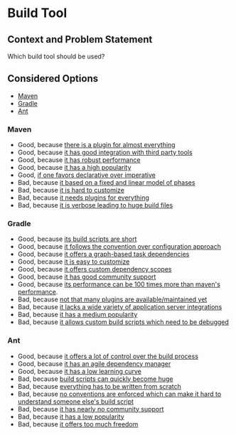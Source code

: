 # Build Tool

## Context and Problem Statement

Which build tool should be used?

## Considered Options

- [Maven](https://maven.apache.org/)
- [Gradle](https://gradle.org/)
- [Ant](https://ant.apache.org/)

### Maven

- Good, because [there is a plugin for almost everything](https://www.slant.co/versus/2107/11592/~apache-maven_vs_gradle)
- Good, because [it has good integration with third party tools](http://pages.zeroturnaround.com/rs/zeroturnaround/images/java-build-tools-part-2.pdf)
- Good, because [it has robust performance](http://pages.zeroturnaround.com/rs/zeroturnaround/images/java-build-tools-part-2.pdf)
- Good, because [it has a high popularity](http://pages.zeroturnaround.com/rs/zeroturnaround/images/java-build-tools-part-2.pdf)
- Good, [if one favors declarative over imperative](https://www.slant.co/versus/2107/11592/~apache-maven_vs_gradle)
- Bad, because [it based on a fixed and linear model of phases](https://dzone.com/articles/gradle-vs-maven)
- Bad, because [it is hard to customize](https://www.slant.co/versus/2107/11592/~apache-maven_vs_gradle)
- Bad, because [it needs plugins for everything](https://www.slant.co/versus/2107/11592/~apache-maven_vs_gradle)
- Bad, because [it is verbose leading to huge build files](https://technologyconversations.com/2014/06/18/build-tools/)

### Gradle

- Good, because [its build scripts are short](https://technologyconversations.com/2014/06/18/build-tools/)
- Good, because [it follows the convention over configuration approach](https://www.safaribooksonline.com/library/view/building-and-testing/9781449306816/ch04.html)
- Good, because [it offers a graph-based task dependencies](https://dzone.com/articles/gradle-vs-maven)
- Good, because [it is easy to customize](http://pages.zeroturnaround.com/rs/zeroturnaround/images/java-build-tools-part-2.pdf)
- Good, because [it offers custom dependency scopes](https://gradle.org/maven-vs-gradle/)
- Good, because [it has good community support](https://linuxhint.com/ant-vs-maven-vs-gradle/)
- Good, because [its performance can be 100 times more than maven's performance](https://gradle.org/gradle-vs-maven-performance/).
- Bad, because [not that many plugins are available/maintained yet](https://blog.philipphauer.de/moving-back-from-gradle-to-maven/)
- Bad, because [it lacks a wide variety of application server integrations](http://pages.zeroturnaround.com/rs/zeroturnaround/images/java-build-tools-part-2.pdf)
- Bad, because [it has a medium popularity](http://pages.zeroturnaround.com/rs/zeroturnaround/images/java-build-tools-part-2.pdf)
- Bad, because [it allows custom build scripts which need to be debugged](https://www.softwareyoga.com/10-reasons-why-we-chose-maven-over-gradle/)

### Ant

- Good, because [it offers a lot of control over the build process](https://technologyconversations.com/2014/06/18/build-tools/)
- Good, because [it has an agile dependency manager](https://blog.alejandrocelaya.com/2014/02/22/dependency-management-in-java-projects-with-ant-and-ivy/)
- Good, because [it has a low learning curve](https://technologyconversations.com/2014/06/18/build-tools/)
- Bad, because [build scripts can quickly become huge](https://technologyconversations.com/2014/06/18/build-tools/)
- Bad, because [everything has to be written from scratch](http://www.baeldung.com/ant-maven-gradle)
- Bad, because [no conventions are enforced which can make it hard to understand someone else's build script](http://www.baeldung.com/ant-maven-gradle)
- Bad, because [it has nearly no community support](http://pages.zeroturnaround.com/rs/zeroturnaround/images/java-build-tools-part-2.pdf)
- Bad, because [it has a low popularity](http://pages.zeroturnaround.com/rs/zeroturnaround/images/java-build-tools-part-2.pdf)
- Bad, because [it offers too much freedom](https://www.slant.co/versus/2106/2107/~apache-ant_vs_apache-maven)

